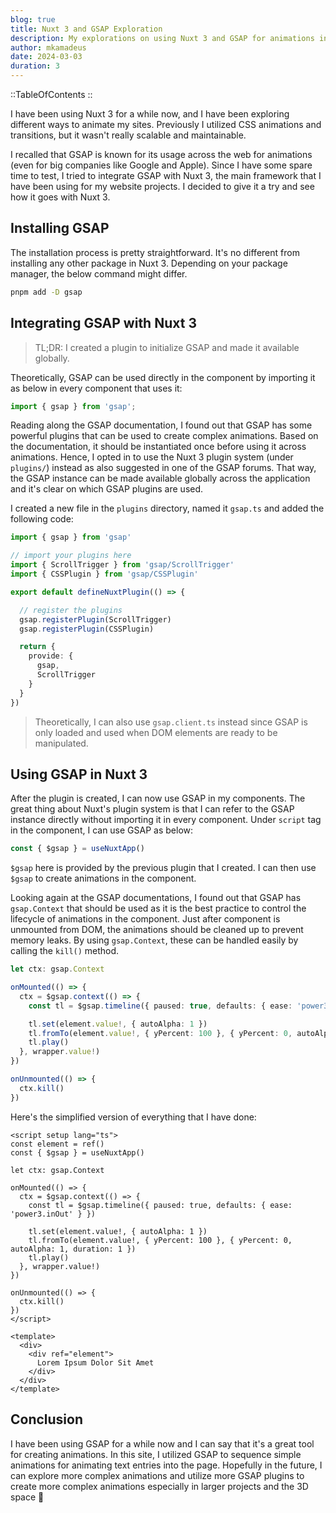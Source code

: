 ```yaml
---
blog: true
title: Nuxt 3 and GSAP Exploration
description: My explorations on using Nuxt 3 and GSAP for animations in my sites.
author: mkamadeus
date: 2024-03-03
duration: 3
---
```


::TableOfContents
::

I have been using Nuxt 3 for a while now, and I have been exploring different ways to animate my sites.
Previously I utilized CSS animations and transitions, but it wasn't really scalable and maintainable.

I recalled that GSAP is known for its usage across the web for animations (even for big companies like Google and Apple).
Since I have some spare time to test, I tried to integrate GSAP with Nuxt 3, the main framework that I have been using for my website projects.
I decided to give it a try and see how it goes with Nuxt 3.

## Installing GSAP

The installation process is pretty straightforward.
It's no different from installing any other package in Nuxt 3.
Depending on your package manager, the below command might differ.

```bash
pnpm add -D gsap
```

## Integrating GSAP with Nuxt 3

> TL;DR: I created a plugin to initialize GSAP and made it available globally.

Theoretically, GSAP can be used directly in the component by importing it as below in every component that uses it:

```ts
import { gsap } from 'gsap';
```

Reading along the GSAP documentation, I found out that GSAP has some powerful plugins that can be used to create complex animations.
Based on the documentation, it should be instantiated once before using it across animations.
Hence, I opted in to use the Nuxt 3 plugin system (under `plugins/`) instead as also suggested in one of the GSAP forums.
That way, the GSAP instance can be made available globally across the application and it's clear on which GSAP plugins are used.

I created a new file in the `plugins` directory, named it `gsap.ts` and added the following code:

```ts
import { gsap } from 'gsap'

// import your plugins here
import { ScrollTrigger } from 'gsap/ScrollTrigger'
import { CSSPlugin } from 'gsap/CSSPlugin'

export default defineNuxtPlugin(() => {

  // register the plugins
  gsap.registerPlugin(ScrollTrigger)
  gsap.registerPlugin(CSSPlugin)

  return {
    provide: {
      gsap,
      ScrollTrigger
    }
  }
})
```

> Theoretically, I can also use `gsap.client.ts` instead since GSAP is only loaded and used when DOM elements are ready to be manipulated.

## Using GSAP in Nuxt 3

After the plugin is created, I can now use GSAP in my components.
The great thing about Nuxt's plugin system is that I can refer to the GSAP instance directly without importing it in every component.
Under `script` tag in the component, I can use GSAP as below:

```ts
const { $gsap } = useNuxtApp()
```

`$gsap` here is provided by the previous plugin that I created.
I can then use `$gsap` to create animations in the component.

Looking again at the GSAP documentations, I found out that GSAP has `gsap.Context` that should be used as it is the best practice to control the lifecycle of animations in the component.
Just after component is unmounted from DOM, the animations should be cleaned up to prevent memory leaks.
By using `gsap.Context`, these can be handled easily by calling the `kill()` method.

```ts
let ctx: gsap.Context

onMounted(() => {
  ctx = $gsap.context(() => {
    const tl = $gsap.timeline({ paused: true, defaults: { ease: 'power3.inOut' } })

    tl.set(element.value!, { autoAlpha: 1 })
    tl.fromTo(element.value!, { yPercent: 100 }, { yPercent: 0, autoAlpha: 1, duration: 1 })
    tl.play()
  }, wrapper.value!)
})

onUnmounted(() => {
  ctx.kill()
})
```

Here's the simplified version of everything that I have done:

```vue
<script setup lang="ts">
const element = ref()
const { $gsap } = useNuxtApp()

let ctx: gsap.Context

onMounted(() => {
  ctx = $gsap.context(() => {
    const tl = $gsap.timeline({ paused: true, defaults: { ease: 'power3.inOut' } })

    tl.set(element.value!, { autoAlpha: 1 })
    tl.fromTo(element.value!, { yPercent: 100 }, { yPercent: 0, autoAlpha: 1, duration: 1 })
    tl.play()
  }, wrapper.value!)
})

onUnmounted(() => {
  ctx.kill()
})
</script>

<template>
  <div>
    <div ref="element">
      Lorem Ipsum Dolor Sit Amet
    </div>
  </div>
</template>
```

## Conclusion

I have been using GSAP for a while now and I can say that it's a great tool for creating animations.
In this site, I utilized GSAP to sequence simple animations for animating text entries into the page.
Hopefully in the future, I can explore more complex animations and utilize more GSAP plugins to create more complex animations especially in larger projects and the 3D space 🚀



